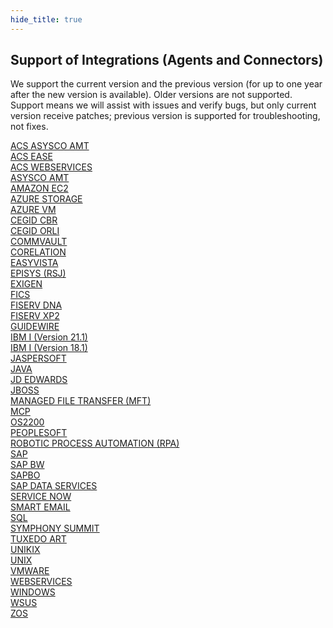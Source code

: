 ```yaml
---
hide_title: true
---
```


## Support of Integrations (Agents and Connectors)

We support the current version and the previous version (for up to one year after the new version is available). Older versions are not supported. Support means we will assist with issues and verify bugs, but only current version receive patches; previous version is supported for troubleshooting, not fixes.

<div class="grid-container">

<div class="grid-item">
<a class="button button--link button--block button--primary" href="/opcon/connectors/asyscoamt-acs">ACS ASYSCO AMT</a>
</div>

<div class="grid-item">
<a class="button button--link button--block button--primary" href="/opcon/connectors/ease-acs-docs">ACS EASE</a>
</div>

<div class="grid-item">
<a class="button button--link button--block button--primary" href="/opcon/connectors/webservices-acs">ACS WEBSERVICES</a>
</div>

<div class="grid-item">
<a class="button button--link button--block button--primary" href="/opcon/connectors/asysco-amt">ASYSCO AMT</a>
</div>

<div class="grid-item">
<a class="button button--link button--block button--primary" href="/opcon/connectors/awsec2">AMAZON EC2</a>
</div>

<div class="grid-item">
<a class="button button--link button--block button--primary" href="/opcon/connectors/azure-storage">AZURE STORAGE</a>
</div>

<div class="grid-item">
<a class="button button--link button--block button--primary" href="/opcon/connectors/azure-vm">AZURE VM</a>
</div>

<div class="grid-item">
 <a class="button button--link button--block button--primary" href="/opcon/connectors/cegid-cbr">CEGID CBR</a>
</div>

<div class="grid-item">
 <a class="button button--link button--block button--primary" href="/opcon/connectors/cegid-orli">CEGID ORLI</a>
</div>

<div class="grid-item">
<a class="button button--link button--block button--primary" href="/opcon/connectors/commvault">COMMVAULT</a>
</div>

<div class="grid-item">
<a class="button button--link button--block button--primary" href="/opcon/connectors/corelation">CORELATION</a>
</div>

<div class="grid-item">
<a class="button button--link button--block button--primary" href="/opcon/connectors/easyvista">EASYVISTA</a>
</div>

<div class="grid-item">
<a class="button button--link button--block button--primary" href="/opcon/connectors/episys">EPISYS (RSJ)</a>
</div>

<div class="grid-item">
<a class="button button--link button--block button--primary" href="/opcon/connectors/exigen">EXIGEN</a>
</div>

<div class="grid-item">
<a class="button button--link button--block button--primary" href="/opcon/connectors/fics">FICS</a>
</div>

<div class="grid-item">
<a class="button button--link button--block button--primary" href="/opcon/connectors/fiserv-dna">FISERV DNA</a>
</div>

<div class="grid-item">
<a class="button button--link button--link button--block button--primary" href="/opcon/connectors/xp2">FISERV XP2</a>
</div>

<div class="grid-item">
<a class="button button--link button--block button--primary" href="/opcon/agents/guidewire">GUIDEWIRE</a>
</div>

<div class="grid-item">
<a class="button button--link button--block button--primary" href="/opcon/agents/ibm-i/v21.1">IBM I (Version 21.1)</a>
</div>

<div class="grid-item">
<a class="button button--link button--block button--primary" href="/opcon/agents/ibm-i/v18.1">IBM I (Version 18.1)</a>
</div>

<div class="grid-item">
<a class="button button--link button--block button--primary" href="/opcon/connectors/jaspersoft">JASPERSOFT</a>
</div>

<div class="grid-item">
<a class="button button--link button--block button--primary" href="/opcon/agents/java">JAVA</a>
</div>

<div class="grid-item">
<a class="button button--link button--block button--primary" href="/opcon/connectors/jdedwards">JD EDWARDS</a>
</div>

<div class="grid-item">
<a class="button button--link button--block button--primary" href="/opcon/connectors/jboss">JBOSS</a>
</div>

<div class="grid-item">
<a class="button button--link button--block button--primary" href="/opcon/agents/opconmft">MANAGED FILE TRANSFER (MFT)</a>
</div>

<div class="grid-item">
<a class="button button--link button--block button--primary" href="/opcon/agents/mcp">MCP</a>
</div>

<div class="grid-item">
<a class="button button--link button--block button--primary" href="/opcon/agents/os2200">OS2200</a>
</div>

<div class="grid-item">
<a class="button button--link button--block button--primary" href="/opcon/connectors/peoplesoft">PEOPLESOFT</a>
</div>

<div class="grid-item">
<a class="button button--link button--block button--primary" href="/opcon/agents/opcon-rpa">ROBOTIC PROCESS AUTOMATION (RPA)</a>
</div>

<div class="grid-item">
<a class="button button--link button--block button--primary" href="/opcon/agents/sap">SAP</a>
</div>

<div class="grid-item">
<a class="button button--link button--block button--primary" href="/opcon/agents/sap-bw">SAP BW</a>
</div>

<div class="grid-item">
<a class="button button--link button--block button--primary" href="/opcon/connectors/sapbo">SAPBO</a>
</div>

<div class="grid-item">
<a class="button button--link button--block button--primary" href="/opcon/connectors/sap-data-services">SAP DATA SERVICES</a>
</div>

<div class="grid-item">
<a class="button button--link button--block button--primary" href="/opcon/connectors/servicenow">SERVICE NOW</a>
</div>

<div class="grid-item">
<a class="button button--link button--block button--primary" href="/opcon/connectors/smart-email">SMART EMAIL</a>
</div>

<div class="grid-item">
<a class="button button--link button--block button--primary" href="/opcon/agents/sql">SQL</a>
</div>

<div class="grid-item">
<a class="button button--link button--block button--primary" href="/opcon/connectors/symphonysummit">SYMPHONY SUMMIT</a>
</div>

<div class="grid-item">
<a class="button button--link button--block button--primary" href="/opcon/agents/tuxedo-art">TUXEDO ART</a>
</div>

<div class="grid-item">
<a class="button button--link button--block button--primary" href="/opcon/connectors/unikix">UNIKIX</a>
</div>

<div class="grid-item">
<a class="button button--link button--block button--primary" href="/opcon/agents/unix">UNIX</a>
</div>

<div class="grid-item">
<a class="button button--link button--block button--primary" href="/opcon/connectors/vmware">VMWARE</a>
</div>

<div class="grid-item">
<a class="button button--link button--block button--primary" href="/opcon/connectors/webservices">WEBSERVICES</a>
</div>

<div class="grid-item">
<a class="button button--link button--block button--primary" href="/opcon/agents/windows">WINDOWS</a>
</div>

<div class="grid-item">
<a class="button button--link button--block button--primary" href="https://help.smatechnologies.com/opcon/connectors/wsus">WSUS</a>
</div>

<div class="grid-item">
<a class="button button--link button--block button--primary" href="/opcon/agents/zos">ZOS</a>
</div>

</div>
